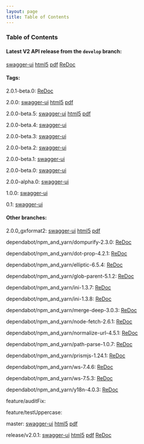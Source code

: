 ```yaml
---
layout: page
title: Table of Contents
---
```

### Table of Contents
#### Latest V2 API release from the `develop` branch:
[swagger-ui](swagger-ui?url=../preview/develop/docs/web_deploy/swagger.json)
[html5](preview/develop/docs/html5/index.html)
[pdf](preview/develop/docs/pdf/index.pdf)
[ReDoc](preview/develop/docs/index.html)

#### Tags: 

2.0.1-beta.0: 
[ReDoc](preview/2.0.1-beta.0/docs/index.html)

2.0.0: 
[swagger-ui](swagger-ui?url=../preview/2.0.0/docs/web_deploy/swagger.json)
[html5](preview/2.0.0/docs/html5/index.html)
[pdf](preview/2.0.0/docs/pdf/index.pdf)

2.0.0-beta.5: 
[swagger-ui](swagger-ui?url=../preview/2.0.0-beta.5/docs/web_deploy/swagger.json)
[html5](preview/2.0.0-beta.5/docs/html5/index.html)
[pdf](preview/2.0.0-beta.5/docs/pdf/index.pdf)

2.0.0-beta.4: 
[swagger-ui](swagger-ui?url=../preview/2.0.0-beta.4/docs/web_deploy/swagger.json)

2.0.0-beta.3: 
[swagger-ui](swagger-ui?url=../preview/2.0.0-beta.3/docs/web_deploy/swagger.json)

2.0.0-beta.2: 
[swagger-ui](swagger-ui?url=../preview/2.0.0-beta.2/docs/web_deploy/swagger.json)

2.0.0-beta.1: 
[swagger-ui](swagger-ui?url=../preview/2.0.0-beta.1/docs/web_deploy/swagger.json)

2.0.0-beta.0: 
[swagger-ui](swagger-ui?url=../preview/2.0.0-beta.0/docs/web_deploy/swagger.json)

2.0.0-alpha.0: 
[swagger-ui](swagger-ui?url=../preview/2.0.0-alpha.0/docs/web_deploy/swagger.json)

1.0.0: 
[swagger-ui](swagger-ui?url=../preview/1.0.0/docs/web_deploy/swagger.json)

0.1: 
[swagger-ui](swagger-ui?url=../preview/0.1/docs/web_deploy/swagger.json)

#### Other branches:

2.0.0_gxformat2: 
[swagger-ui](swagger-ui?url=../preview/2.0.0_gxformat2/docs/web_deploy/swagger.json)
[html5](preview/2.0.0_gxformat2/docs/html5/index.html)
[pdf](preview/2.0.0_gxformat2/docs/pdf/index.pdf)

dependabot/npm_and_yarn/dompurify-2.3.0: 
[ReDoc](preview/dependabot/npm_and_yarn/dompurify-2.3.0/docs/index.html)

dependabot/npm_and_yarn/dot-prop-4.2.1: 
[ReDoc](preview/dependabot/npm_and_yarn/dot-prop-4.2.1/docs/index.html)

dependabot/npm_and_yarn/elliptic-6.5.4: 
[ReDoc](preview/dependabot/npm_and_yarn/elliptic-6.5.4/docs/index.html)

dependabot/npm_and_yarn/glob-parent-5.1.2: 
[ReDoc](preview/dependabot/npm_and_yarn/glob-parent-5.1.2/docs/index.html)

dependabot/npm_and_yarn/ini-1.3.7: 
[ReDoc](preview/dependabot/npm_and_yarn/ini-1.3.7/docs/index.html)

dependabot/npm_and_yarn/ini-1.3.8: 
[ReDoc](preview/dependabot/npm_and_yarn/ini-1.3.8/docs/index.html)

dependabot/npm_and_yarn/merge-deep-3.0.3: 
[ReDoc](preview/dependabot/npm_and_yarn/merge-deep-3.0.3/docs/index.html)

dependabot/npm_and_yarn/node-fetch-2.6.1: 
[ReDoc](preview/dependabot/npm_and_yarn/node-fetch-2.6.1/docs/index.html)

dependabot/npm_and_yarn/normalize-url-4.5.1: 
[ReDoc](preview/dependabot/npm_and_yarn/normalize-url-4.5.1/docs/index.html)

dependabot/npm_and_yarn/path-parse-1.0.7: 
[ReDoc](preview/dependabot/npm_and_yarn/path-parse-1.0.7/docs/index.html)

dependabot/npm_and_yarn/prismjs-1.24.1: 
[ReDoc](preview/dependabot/npm_and_yarn/prismjs-1.24.1/docs/index.html)

dependabot/npm_and_yarn/ws-7.4.6: 
[ReDoc](preview/dependabot/npm_and_yarn/ws-7.4.6/docs/index.html)

dependabot/npm_and_yarn/ws-7.5.3: 
[ReDoc](preview/dependabot/npm_and_yarn/ws-7.5.3/docs/index.html)

dependabot/npm_and_yarn/y18n-4.0.3: 
[ReDoc](preview/dependabot/npm_and_yarn/y18n-4.0.3/docs/index.html)

feature/auditFix: 

feature/testUppercase: 

master: 
[swagger-ui](swagger-ui?url=../preview/master/docs/web_deploy/swagger.json)
[html5](preview/master/docs/html5/index.html)
[pdf](preview/master/docs/pdf/index.pdf)

release/v2.0.1: 
[swagger-ui](swagger-ui?url=../preview/release/v2.0.1/docs/web_deploy/swagger.json)
[html5](preview/release/v2.0.1/docs/html5/index.html)
[pdf](preview/release/v2.0.1/docs/pdf/index.pdf)
[ReDoc](preview/release/v2.0.1/docs/index.html)
